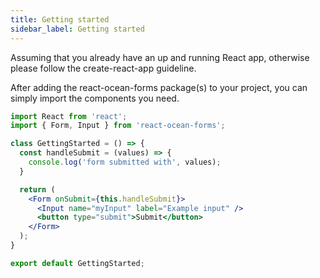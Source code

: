 ```yaml
---
title: Getting started
sidebar_label: Getting started
---
```


Assuming that you already have an up and running React app, otherwise please follow the create-react-app guideline.

After adding the react-ocean-forms package(s) to your project, you can simply import the components you need.

```jsx
import React from 'react';
import { Form, Input } from 'react-ocean-forms';

class GettingStarted = () => {
  const handleSubmit = (values) => {
    console.log('form submitted with', values);
  }

  return (
    <Form onSubmit={this.handleSubmit}>
      <Input name="myInput" label="Example input" />
      <button type="submit">Submit</button>
    </Form>
  );
}

export default GettingStarted;
```
